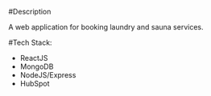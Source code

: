 #Description

A web application for booking laundry and sauna services.

#Tech Stack:

- ReactJS
- MongoDB
- NodeJS/Express
- HubSpot
